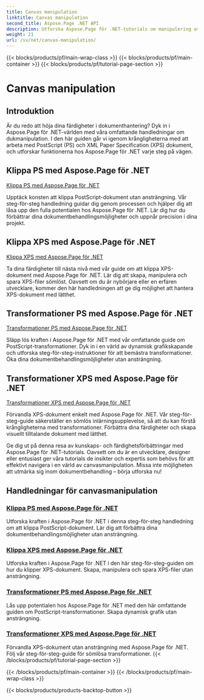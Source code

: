 ```yaml
---
title: Canvas manipulation
linktitle: Canvas manipulation
second_title: Aspose.Page .NET API
description: Utforska Aspose.Page för .NET-tutorials om manipulering av arbetsytan. Det är enkelt att klippa och transformera PS- och XPS-dokument. Förbättra dina färdigheter i dokumentbehandling.
weight: 21
url: /sv/net/canvas-manipulation/
---
```


{{< blocks/products/pf/main-wrap-class >}}
{{< blocks/products/pf/main-container >}}
{{< blocks/products/pf/tutorial-page-section >}}

# Canvas manipulation


## Introduktion

Är du redo att höja dina färdigheter i dokumenthantering? Dyk in i Aspose.Page för .NET-världen med våra omfattande handledningar om dukmanipulation. I den här guiden går vi igenom krångligheterna med att arbeta med PostScript (PS) och XML Paper Specification (XPS) dokument, och utforskar funktionerna hos Aspose.Page för .NET varje steg på vägen.

## Klippa PS med Aspose.Page för .NET
[Klippa PS med Aspose.Page för .NET](./clippingps/)

Upptäck konsten att klippa PostScript-dokument utan ansträngning. Vår steg-för-steg handledning guidar dig genom processen och hjälper dig att låsa upp den fulla potentialen hos Aspose.Page för .NET. Lär dig hur du förbättrar dina dokumentbehandlingsmöjligheter och uppnår precision i dina projekt.

## Klippa XPS med Aspose.Page för .NET
[Klippa XPS med Aspose.Page för .NET](./clippingxps/)

Ta dina färdigheter till nästa nivå med vår guide om att klippa XPS-dokument med Aspose.Page för .NET. Lär dig att skapa, manipulera och spara XPS-filer sömlöst. Oavsett om du är nybörjare eller en erfaren utvecklare, kommer den här handledningen att ge dig möjlighet att hantera XPS-dokument med lätthet.

## Transformationer PS med Aspose.Page för .NET
[Transformationer PS med Aspose.Page för .NET](./transformationsps/)

Släpp lös kraften i Aspose.Page för .NET med vår omfattande guide om PostScript-transformationer. Dyk in i en värld av dynamisk grafikskapande och utforska steg-för-steg-instruktioner för att bemästra transformationer. Öka dina dokumentbehandlingsmöjligheter utan ansträngning.

## Transformationer XPS med Aspose.Page för .NET
[Transformationer XPS med Aspose.Page för .NET](./transformationsxps/)

Förvandla XPS-dokument enkelt med Aspose.Page för .NET. Vår steg-för-steg-guide säkerställer en sömlös inlärningsupplevelse, så att du kan förstå krångligheterna med transformationer. Förbättra dina färdigheter och skapa visuellt tilltalande dokument med lätthet.

Ge dig ut på denna resa av kunskaps- och färdighetsförbättringar med Aspose.Page för .NET-tutorials. Oavsett om du är en utvecklare, designer eller entusiast ger våra tutorials de insikter och expertis som behövs för att effektivt navigera i en värld av canvasmanipulation. Missa inte möjligheten att utmärka sig inom dokumentbehandling – börja utforska nu!
## Handledningar för canvasmanipulation
### [Klippa PS med Aspose.Page för .NET](./clippingps/)
Utforska kraften i Aspose.Page för .NET i denna steg-för-steg handledning om att klippa PostScript-dokument. Lär dig att förbättra dina dokumentbehandlingsmöjligheter utan ansträngning.
### [Klippa XPS med Aspose.Page för .NET](./clippingxps/)
Utforska kraften i Aspose.Page för .NET i den här steg-för-steg-guiden om hur du klipper XPS-dokument. Skapa, manipulera och spara XPS-filer utan ansträngning.
### [Transformationer PS med Aspose.Page för .NET](./transformationsps/)
Lås upp potentialen hos Aspose.Page för .NET med den här omfattande guiden om PostScript-transformationer. Skapa dynamisk grafik utan ansträngning.
### [Transformationer XPS med Aspose.Page för .NET](./transformationsxps/)
Förvandla XPS-dokument utan ansträngning med Aspose.Page för .NET. Följ vår steg-för-steg-guide för sömlösa transformationer.
{{< /blocks/products/pf/tutorial-page-section >}}

{{< /blocks/products/pf/main-container >}}
{{< /blocks/products/pf/main-wrap-class >}}

{{< blocks/products/products-backtop-button >}}
